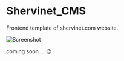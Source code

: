 # Shervinet_CMS
Frontend template of shervinet.com website.

![Screenshot](https://s8.uupload.ir/files/shervinet_ik4i.jpg)

coming soon ... 😉
